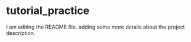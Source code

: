 # tutorial_practice
I am editing the README file. adding some more details about the project description.
